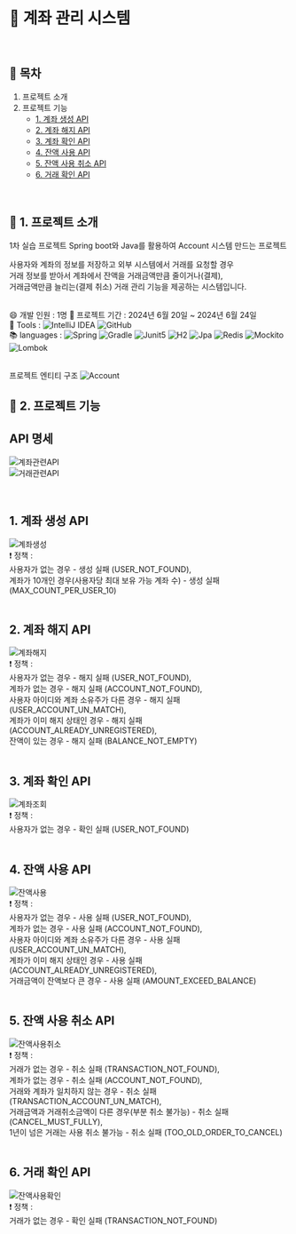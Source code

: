 # :bank: 계좌 관리 시스템
<br />

## :page_facing_up: 목차
1. 프로젝트 소개
2. 프로젝트 기능
   * [1. 계좌 생성 API](#1-계좌-생성-API)
   * [2. 계좌 해지 API](#2-계좌-해지-API)
   * [3. 계좌 확인 API](#3-계좌-확인-API)
   * [4. 잔액 사용 API](#4-계좌-사용-API)
   * [5. 잔액 사용 취소 API](#5-잔액-사용-취소-API)
   * [6. 거래 확인 API](#6-거래-확인-API)
<br />

## :eyes: 1. 프로젝트 소개
1차 실습 프로젝트 Spring boot와 Java를 활용하여 Account 시스템 만드는 프로젝트 <br />

사용자와 계좌의 정보를 저장하고 외부 시스템에서 거래를 요청할 경우 <br />
거래 정보를 받아서 계좌에서 잔액을 거래금액만큼 줄이거나(결제), <br />
거래금액만큼 늘리는(결제 취소) 거래 관리 기능을 제공하는 시스템입니다. <br />
<br />

:smile: 개발 인원 : 1명
:calendar: 프로젝트 기간 : 2024년 6월 20일 ~ 2024년 6월 24일 <br />
:hammer: Tools : ![IntelliJ IDEA](https://img.shields.io/badge/IntelliJIDEA-000000.svg?style=for-the-badge&logo=intellij-idea&logoColor=white) 
![GitHub](https://img.shields.io/badge/github-%23121011.svg?style=for-the-badge&logo=github&logoColor=white)<br />
:books: languages : ![Spring](https://img.shields.io/badge/springboot-%236DB33F.svg?style=for-the-badge&logo=springboot&logoColor=white) 
![Gradle](https://img.shields.io/badge/Gradle-02303A.svg?style=for-the-badge&logo=Gradle&logoColor=white)
![Junit5](https://img.shields.io/badge/Junit5-%23C21325?style=for-the-badge&logo=junit5&logoColor=white)
![H2](https://img.shields.io/badge/H2Database-4479A1.svg?style=for-the-badge) 
![Jpa](https://img.shields.io/badge/Jpa-%236DB33F.svg?style=for-the-badge)
![Redis](https://img.shields.io/badge/redis-%23DD0031.svg?style=for-the-badge&logo=redis&logoColor=white)
![Mockito](https://img.shields.io/badge/Mockito-e0e0e0?style=for-the-badge)
![Lombok](https://img.shields.io/badge/Lombok-%23ffffff.svg?style=for-the-badge) <br />
<br />

프로젝트 엔티티 구조
![Account](https://github.com/HeeYeong91/project1_account/assets/139057065/49c82e00-2bac-4f70-828e-874ab1e0b397) <br />


## :pushpin: 2. 프로젝트 기능
## API 명세
![계좌관련API](https://github.com/HeeYeong91/project1_account/assets/139057065/0d41120b-7a5c-4298-8b63-544bbf1b1b7b) <br />
![거래관련API](https://github.com/HeeYeong91/project1_account/assets/139057065/4c404c8c-6947-42d8-bb6e-c3a0d48513f2) <br />

<br />

## 1. 계좌 생성 API
![계좌생성](https://github.com/HeeYeong91/project1_account/assets/139057065/8246ad69-af34-4d13-9fea-702264a198dd) <br />
:exclamation: 정책 : <br />
사용자가 없는 경우 - 생성 실패 (USER_NOT_FOUND),<br />
계좌가 10개인 경우(사용자당 최대 보유 가능 계좌 수) - 생성 실패 (MAX_COUNT_PER_USER_10)<br />
<br />

## 2. 계좌 해지 API
![계좌해지](https://github.com/HeeYeong91/project1_account/assets/139057065/2d04a5e9-a67d-4e95-b746-7ce05e90a91d) <br />
:exclamation: 정책 : <br />
사용자가 없는 경우 - 해지 실패 (USER_NOT_FOUND),<br />
계좌가 없는 경우 - 해지 실패 (ACCOUNT_NOT_FOUND),<br />
사용자 아이디와 계좌 소유주가 다른 경우 - 해지 실패 (USER_ACCOUNT_UN_MATCH),<br />
계좌가 이미 해지 상태인 경우 - 해지 실패 (ACCOUNT_ALREADY_UNREGISTERED),<br />
잔액이 있는 경우 - 해지 실패 (BALANCE_NOT_EMPTY)<br />
<br />

## 3. 계좌 확인 API
![계좌조회](https://github.com/HeeYeong91/project1_account/assets/139057065/23980b21-51b4-4dc7-8c3c-a2833370b5f2) <br />
:exclamation: 정책 : <br />
사용자가 없는 경우 - 확인 실패 (USER_NOT_FOUND)<br />
<br />

## 4. 잔액 사용 API
![잔액사용](https://github.com/HeeYeong91/project1_account/assets/139057065/4df9dee5-7f26-414e-a48b-76d7a2b975a7) <br />
:exclamation: 정책 : <br />
사용자가 없는 경우 - 사용 실패 (USER_NOT_FOUND),<br />
계좌가 없는 경우 - 사용 실패 (ACCOUNT_NOT_FOUND),<br />
사용자 아이디와 계좌 소유주가 다른 경우 - 사용 실패 (USER_ACCOUNT_UN_MATCH),<br />
계좌가 이미 해지 상태인 경우 - 사용 실패 (ACCOUNT_ALREADY_UNREGISTERED),<br />
거래금액이 잔액보다 큰 경우 - 사용 실패 (AMOUNT_EXCEED_BALANCE)<br />
<br />

## 5. 잔액 사용 취소 API
![잔액사용취소](https://github.com/HeeYeong91/project1_account/assets/139057065/36f40498-daf6-4903-bdb4-df7365261777) <br />
:exclamation: 정책 : <br />
거래가 없는 경우 - 취소 실패 (TRANSACTION_NOT_FOUND),<br />
계좌가 없는 경우 - 취소 실패 (ACCOUNT_NOT_FOUND),<br />
거래와 계좌가 일치하지 않는 경우 - 취소 실패 (TRANSACTION_ACCOUNT_UN_MATCH),<br />
거래금액과 거래취소금액이 다른 경우(부분 취소 불가능) - 취소 실패 (CANCEL_MUST_FULLY),<br />
1년이 넘은 거래는 사용 취소 불가능 - 취소 실패 (TOO_OLD_ORDER_TO_CANCEL)<br />
<br />

## 6. 거래 확인 API
![잔액사용확인](https://github.com/HeeYeong91/project1_account/assets/139057065/5c98257c-0902-49cf-ba07-49c47b7d1115) <br />
:exclamation: 정책 : <br />
거래가 없는 경우 - 확인 실패 (TRANSACTION_NOT_FOUND)<br />
<br />

